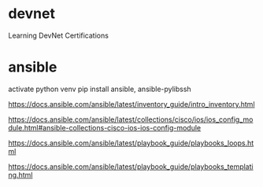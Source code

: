 # devnet
Learning DevNet Certifications

# ansible
<!-- install -->
activate python venv
pip install ansible, ansible-pylibssh

<!-- build inventory -->
https://docs.ansible.com/ansible/latest/inventory_guide/intro_inventory.html

<!-- ios_config -->
https://docs.ansible.com/ansible/latest/collections/cisco/ios/ios_config_module.html#ansible-collections-cisco-ios-ios-config-module

<!-- playbook loops -->
https://docs.ansible.com/ansible/latest/playbook_guide/playbooks_loops.html

<!-- playbook templating -->
https://docs.ansible.com/ansible/latest/playbook_guide/playbooks_templating.html